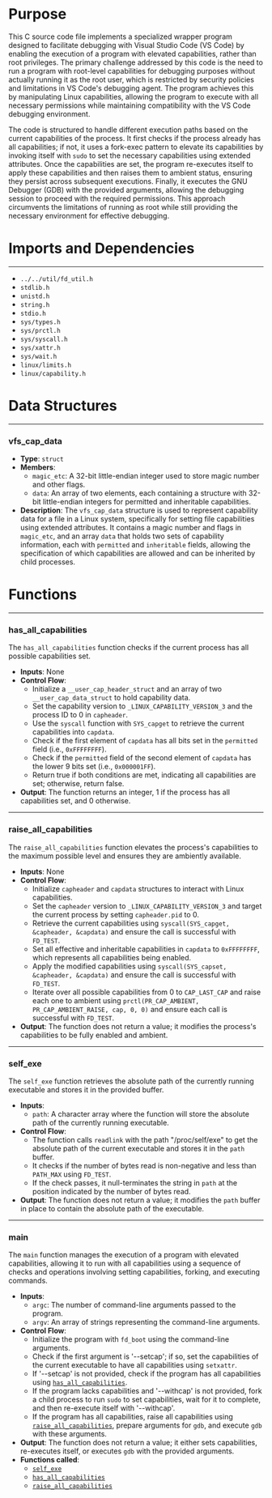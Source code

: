 # Purpose
This C source code file implements a specialized wrapper program designed to facilitate debugging with Visual Studio Code (VS Code) by enabling the execution of a program with elevated capabilities, rather than root privileges. The primary challenge addressed by this code is the need to run a program with root-level capabilities for debugging purposes without actually running it as the root user, which is restricted by security policies and limitations in VS Code's debugging agent. The program achieves this by manipulating Linux capabilities, allowing the program to execute with all necessary permissions while maintaining compatibility with the VS Code debugging environment.

The code is structured to handle different execution paths based on the current capabilities of the process. It first checks if the process already has all capabilities; if not, it uses a fork-exec pattern to elevate its capabilities by invoking itself with `sudo` to set the necessary capabilities using extended attributes. Once the capabilities are set, the program re-executes itself to apply these capabilities and then raises them to ambient status, ensuring they persist across subsequent executions. Finally, it executes the GNU Debugger (GDB) with the provided arguments, allowing the debugging session to proceed with the required permissions. This approach circumvents the limitations of running as root while still providing the necessary environment for effective debugging.
# Imports and Dependencies

---
- `../../util/fd_util.h`
- `stdlib.h`
- `unistd.h`
- `string.h`
- `stdio.h`
- `sys/types.h`
- `sys/prctl.h`
- `sys/syscall.h`
- `sys/xattr.h`
- `sys/wait.h`
- `linux/limits.h`
- `linux/capability.h`


# Data Structures

---
### vfs\_cap\_data
- **Type**: `struct`
- **Members**:
    - `magic_etc`: A 32-bit little-endian integer used to store magic number and other flags.
    - `data`: An array of two elements, each containing a structure with 32-bit little-endian integers for permitted and inheritable capabilities.
- **Description**: The `vfs_cap_data` structure is used to represent capability data for a file in a Linux system, specifically for setting file capabilities using extended attributes. It contains a magic number and flags in `magic_etc`, and an array `data` that holds two sets of capability information, each with `permitted` and `inheritable` fields, allowing the specification of which capabilities are allowed and can be inherited by child processes.


# Functions

---
### has\_all\_capabilities<!-- {{#callable:has_all_capabilities}} -->
The `has_all_capabilities` function checks if the current process has all possible capabilities set.
- **Inputs**: None
- **Control Flow**:
    - Initialize a `__user_cap_header_struct` and an array of two `__user_cap_data_struct` to hold capability data.
    - Set the capability version to `_LINUX_CAPABILITY_VERSION_3` and the process ID to 0 in `capheader`.
    - Use the `syscall` function with `SYS_capget` to retrieve the current capabilities into `capdata`.
    - Check if the first element of `capdata` has all bits set in the `permitted` field (i.e., `0xFFFFFFFF`).
    - Check if the `permitted` field of the second element of `capdata` has the lower 9 bits set (i.e., `0x000001FF`).
    - Return true if both conditions are met, indicating all capabilities are set; otherwise, return false.
- **Output**: The function returns an integer, 1 if the process has all capabilities set, and 0 otherwise.


---
### raise\_all\_capabilities<!-- {{#callable:raise_all_capabilities}} -->
The `raise_all_capabilities` function elevates the process's capabilities to the maximum possible level and ensures they are ambiently available.
- **Inputs**: None
- **Control Flow**:
    - Initialize `capheader` and `capdata` structures to interact with Linux capabilities.
    - Set the `capheader` version to `_LINUX_CAPABILITY_VERSION_3` and target the current process by setting `capheader.pid` to 0.
    - Retrieve the current capabilities using `syscall(SYS_capget, &capheader, &capdata)` and ensure the call is successful with `FD_TEST`.
    - Set all effective and inheritable capabilities in `capdata` to `0xFFFFFFFF`, which represents all capabilities being enabled.
    - Apply the modified capabilities using `syscall(SYS_capset, &capheader, &capdata)` and ensure the call is successful with `FD_TEST`.
    - Iterate over all possible capabilities from 0 to `CAP_LAST_CAP` and raise each one to ambient using `prctl(PR_CAP_AMBIENT, PR_CAP_AMBIENT_RAISE, cap, 0, 0)` and ensure each call is successful with `FD_TEST`.
- **Output**: The function does not return a value; it modifies the process's capabilities to be fully enabled and ambient.


---
### self\_exe<!-- {{#callable:self_exe}} -->
The `self_exe` function retrieves the absolute path of the currently running executable and stores it in the provided buffer.
- **Inputs**:
    - `path`: A character array where the function will store the absolute path of the currently running executable.
- **Control Flow**:
    - The function calls `readlink` with the path "/proc/self/exe" to get the absolute path of the current executable and stores it in the `path` buffer.
    - It checks if the number of bytes read is non-negative and less than `PATH_MAX` using `FD_TEST`.
    - If the check passes, it null-terminates the string in `path` at the position indicated by the number of bytes read.
- **Output**: The function does not return a value; it modifies the `path` buffer in place to contain the absolute path of the executable.


---
### main<!-- {{#callable:main}} -->
The `main` function manages the execution of a program with elevated capabilities, allowing it to run with all capabilities using a sequence of checks and operations involving setting capabilities, forking, and executing commands.
- **Inputs**:
    - `argc`: The number of command-line arguments passed to the program.
    - `argv`: An array of strings representing the command-line arguments.
- **Control Flow**:
    - Initialize the program with `fd_boot` using the command-line arguments.
    - Check if the first argument is '--setcap'; if so, set the capabilities of the current executable to have all capabilities using `setxattr`.
    - If '--setcap' is not provided, check if the program has all capabilities using [`has_all_capabilities`](#has_all_capabilities).
    - If the program lacks capabilities and '--withcap' is not provided, fork a child process to run `sudo` to set capabilities, wait for it to complete, and then re-execute itself with '--withcap'.
    - If the program has all capabilities, raise all capabilities using [`raise_all_capabilities`](#raise_all_capabilities), prepare arguments for `gdb`, and execute `gdb` with these arguments.
- **Output**: The function does not return a value; it either sets capabilities, re-executes itself, or executes `gdb` with the provided arguments.
- **Functions called**:
    - [`self_exe`](#self_exe)
    - [`has_all_capabilities`](#has_all_capabilities)
    - [`raise_all_capabilities`](#raise_all_capabilities)


